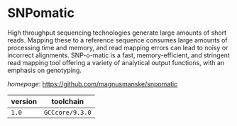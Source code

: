# SNPomatic

High throughput sequencing technologies generate large amounts of short reads.  Mapping these to a reference sequence consumes large amounts of processing  time and memory, and read mapping errors can lead to noisy or incorrect  alignments. SNP-o-matic is a fast, memory-efficient, and stringent read  mapping tool offering a variety of analytical output functions, with an  emphasis on genotyping.

*homepage*: <https://github.com/magnusmanske/snpomatic>

version | toolchain
--------|----------
``1.0`` | ``GCCcore/9.3.0``
